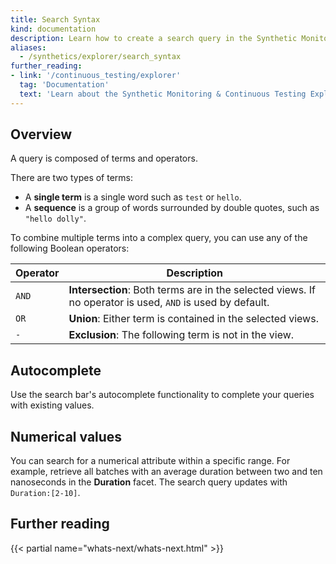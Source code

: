 ```yaml
---
title: Search Syntax
kind: documentation
description: Learn how to create a search query in the Synthetic Monitoring & Continuous Testing Explorer.
aliases:
  - /synthetics/explorer/search_syntax
further_reading:
- link: '/continuous_testing/explorer'
  tag: 'Documentation'
  text: 'Learn about the Synthetic Monitoring & Continuous Testing Explorer'
---
```


## Overview

A query is composed of terms and operators. 

There are two types of terms:

- A **single term** is a single word such as `test` or `hello`.
- A **sequence** is a group of words surrounded by double quotes, such as `"hello dolly"`.

To combine multiple terms into a complex query, you can use any of the following Boolean operators:

| Operator | Description                                                                                        |
|--------------|------------------------------------------------------------------------------------------------------- |
| `AND`        | **Intersection**: Both terms are in the selected views. If no operator is used, `AND` is used by default. |
| `OR`         | **Union**: Either term is contained in the selected views.                                             |
| `-`          | **Exclusion**: The following term is not in the view.                                                  |

## Autocomplete

Use the search bar's autocomplete functionality to complete your queries with existing values.

## Numerical values

You can search for a numerical attribute within a specific range. For example, retrieve all batches with an average duration between two and ten nanoseconds in the **Duration** facet. The search query updates with `Duration:[2-10]`.

## Further reading

{{< partial name="whats-next/whats-next.html" >}}
